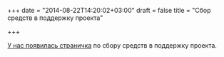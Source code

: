 +++
date = "2014-08-22T14:20:02+03:00"
draft = false
title = "Cбор средств в поддержку проекта"

+++

<p><a href="http://4gophers.com/donation">У нас появилась страничка</a> по сбору средств в поддержку проекта.</p>

